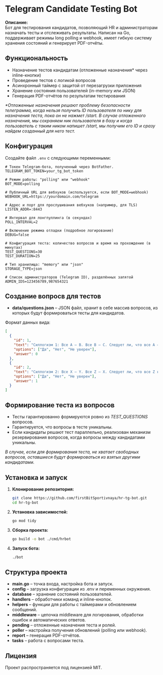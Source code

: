 # Telegram Candidate Testing Bot

**Описание:**  
Бот для тестирования кандидатов, позволяющий HR и администраторам назначать тесты и отслеживать результаты. Написан на Go, поддерживает режимы long polling и webhook, имеет гибкую систему хранения состояний и генерирует PDF-отчёты.

## Функциональность
- Назначение тестов кандидатам (отложенные назначения* через inline-кнопки)
- Проведение тестов с логикой вопросов
- Асинхронный таймер с защитой от перезагрузки приложения
- Хранение состояния пользователей (in-memory или JSON)
- Генерация PDF-отчётов по результатам тестирования

_*Отложенные назначения решают проблему безопасности телеграмма, когда нельзя получить ID пользователя по нику для назначения теста, пока он не нажмет /start. В случае отложенного назначения, мы сохраняем ник пользователя в базу и когда пользователь с таким ником напишет /start, мы получим его ID и сразу найдем созданный для него тест._

## Конфигурация
Создайте файл `.env` с следующими переменными:

```env
# Токен Telegram-бота, полученный через BotFather.
TELEGRAM_BOT_TOKEN=your_tg_bot_token

# Режим работы: "polling" или "webhook"
BOT_MODE=polling

# Публичный URL для вебхуков (используется, если BOT_MODE=webhook)
WEBHOOK_URL=https://yourdomain.com/telegram

# Адрес и порт для прослушивания вебхуков (например, для TLS)
LISTEN_ADDR=:8443

# Интервал для лонгпуллинга (в секундах)
POLL_INTERVAL=2

# Включение режима отладки (подробное логирование)
DEBUG=false

# Конфигурация теста: количество вопросов и время на прохождение (в минутах)
TEST_QUESTIONS=30
TEST_DURATION=25

# Тип хранилища: "memory" или "json"
STORAGE_TYPE=json

# Список администраторов (Telegram ID), разделённых запятой
ADMIN_IDS=123456789,987654321
```

## Создание вопросв для тестов
- **data/questions.json** – JSON файл, хранит в себе массив вопросов, из которых будут формироваться тесты для кандидатов.

Формат данных вида:
```json
[
  {
    "id": 1,
    "text": "Силлогизм 1: Все A – B. Все B – C. Следует ли, что все A – C?",
    "options": ["Да", "Нет", "Не уверен"],
    "answer": 0
  },
  {
    "id": 2,
    "text": "Силлогизм 2: Все X – Y. Все Z – X. Следует ли, что все Z не Y?",
    "options": ["Да", "Нет", "Не уверен"],
    "answer": 1
  }
]
```
## Формирование теста из вопросов
- Тесты гарантированно формируются ровно из _TEST_QUESTIONS_ вопросов.
- Гарантируется, что вопросы в тесте уникальны.
- Если кандидаты решают тест параллельно, реализован механизм резервирования вопросов, когда вопросы между кандидатами уникальны. 

_В случае, если для формирования теста, не хватает свободных вопросов, оставшиеся будут формироваться из взятых другими кандидатами._



## Установка и запуск
1. **Клонирование репозитория:**
   ```bash
   git clone https://github.com/firstBitSportivnaya/hr-tg-bot.git
   cd hr-tg-bot
   ```
2. **Установка зависимостей:**
   ```bash
   go mod tidy
   ```
3. **Сборка проекта:**
   ```bash
   go build -o bot ./cmd/hrbot
   ```
4. **Запуск бота:**
   ```bash
   ./bot
   ```

## Структура проекта
- **main.go** – точка входа, настройка бота и запуск.
- **config** – загрузка конфигурации из .env и переменных окружения.
- **database** – хранение состояний пользователей.
- **handlers** – обработчики команд и inline-кнопок.
- **helpers** – функции для работы с таймерами и обновлением сообщений.
- **middleware** – цепочка middleware для логирования, обработки ошибок и автоматических ответов.
- **pending** – отложенные назначения теста и ролей.
- **poller** – настройка получения обновлений (polling или webhook).
- **report** – генерация PDF-отчётов.
- **tasks** – работа с вопросами теста.

## Лицензия
Проект распространяется под лицензией MIT.
